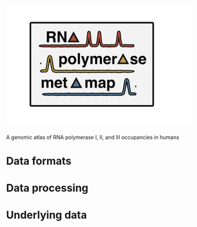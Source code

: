 # <img src="Metamap_logo.png" width="800px">


A genomic atlas of RNA polymerase I, II, and III occupancies in humans


# Data formats


# Data processing


# Underlying data


